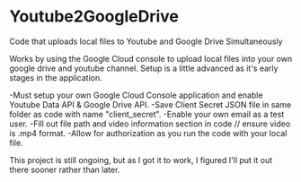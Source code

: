 # Youtube2GoogleDrive
Code that uploads local files to Youtube and Google Drive Simultaneously

Works by using the Google Cloud console to upload local files into your own google drive and youtube channel.
Setup is a little advanced as it's early stages in the application.

-Must setup your own Google Cloud Console application and enable Youtube Data API & Google Drive API.
-Save Client Secret JSON file in same folder as code with name "client_secret".
-Enable your own email as a test user.
-Fill out file path and video information section in code // ensure video is .mp4 format.
-Allow for authorization as you run the code with your local file.

This project is still ongoing, but as I got it to work, I figured I'll put it out there sooner rather than later.
